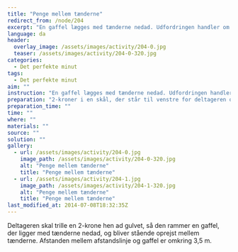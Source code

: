 ```yaml
---
title: "Penge mellem tænderne"
redirect_from: /node/204
excerpt: "En gaffel lægges med tænderne nedad. Udfordringen handler om at trille en mønt hen mod gaflen, så den bliver stående mellem tænderne. Der trilles fra to meters afstand. Deltageren må kun trille én mønt ad gangen, og den skal have passeret gaflen, før en ny må trilles. Hvis det lykkes at få en mønt til at blive stående, så er udfordringen løst."
language: da
header:
  overlay_image: /assets/images/activity/204-0.jpg
  teaser: /assets/images/activity/204-0-320.jpg
categories: 
  - Det perfekte minut
tags: 
  - Det perfekte minut
aim: ""
instruction: "En gaffel lægges med tænderne nedad. Udfordringen handler om at trille en mønt hen mod gaflen, så den bliver stående mellem tænderne. Der trilles fra to meters afstand. Deltageren må kun trille én mønt ad gangen, og den skal have passeret gaflen, før en ny må trilles. Hvis det lykkes at få en mønt til at blive stående, så er udfordringen løst."
preparation: "2-kroner i en skål, der står til venstre for deltageren og 1 gaffel"
preparation_time: ""
time: ""
where: ""
materials: ""
source: ""
solution: ""
gallery:
  - url: /assets/images/activity/204-0.jpg
    image_path: /assets/images/activity/204-0-320.jpg
    alt: "Penge mellem tænderne"
    title: "Penge mellem tænderne"
  - url: /assets/images/activity/204-1.jpg
    image_path: /assets/images/activity/204-1-320.jpg
    alt: "Penge mellem tænderne"
    title: "Penge mellem tænderne"
last_modified_at: 2014-07-08T18:32:35Z
---
```

Deltageren skal trille en 2-krone hen ad gulvet, så den rammer en gaffel, der ligger med tænderne nedad, og bliver stående oprejst mellem tænderne. Afstanden mellem afstandslinje og gaffel er omkring 3,5 m.
